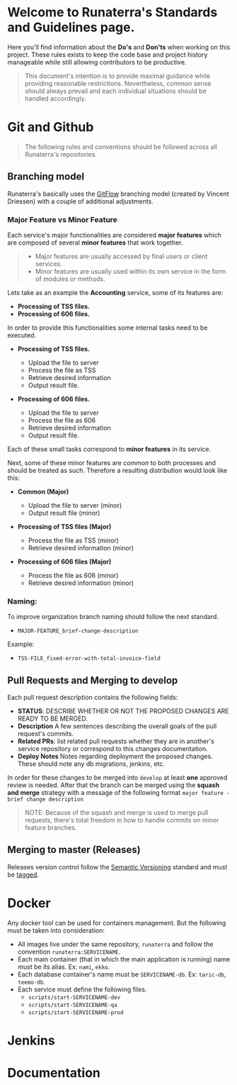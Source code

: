 # Welcome to Runaterra's Standards and Guidelines page.

Here you'll find information about the **Do's** and **Don'ts** when working on this project. These rules exists to keep the code base and project history manageable while still allowing contributors to be productive.

> This document's intention is to provide maximal guidance while providing reasonable restrictions. Nevertheless, common sense should always prevail and each individual situations should be handled accordingly.

# Git and Github

> The following rules and conventions should be followed across all Runaterra's repositories.

## Branching model

Runaterra's basically uses the [GitFlow](https://datasift.github.io/gitflow/IntroducingGitFlow.html) branching model (created by Vincent Driessen) with a couple of additional adjustments.

### **Major Feature vs Minor Feature**
Each service's major functionalities are considered **major features** which are composed of several **minor features** that work together.
> - Major features are usually accessed by final users or client services.
> - Minor features are usually used within its own service in the form of modules or methods.

Lets take as an example the **Accounting** service, some of its features are:
 - **Processing of TSS files.**
 - **Processing of 606 files.**

In order to provide this functionalities some internal tasks need to be executed.

 - **Processing of TSS files.**
    - Upload the file to server
    - Process the file as TSS
    - Retrieve desired information
    - Output result file.

 - **Processing of 606 files.**
    - Upload the file to server
    - Process the file as 606
    - Retrieve desired information
    - Output result file.
 
Each of these small tasks correspond to **minor features** in its service. 

Next, some of these minor features are *common* to both processes and should be treated as such. Therefore a resulting distribution would look like this:


 - **Common (Major)**
    - Upload the file to server (minor)
    - Output result file (minor)

 - **Processing of TSS files (Major)**
    - Process the file as TSS (minor)
    - Retrieve desired information (minor)

 - **Processing of 606 files (Major)**
    - Process the file as 606 (minor)
    - Retrieve desired information (minor)

### **Naming**:

To improve organization branch naming should follow the next standard.
 - `MAJOR-FEATURE_brief-change-description`
    
Example: 
 - `TSS-FILE_fixed-error-with-total-invoice-field`


## Pull Requests and Merging to develop

Each pull request description contains the following fields:

 - **STATUS**: DESCRIBE WHETHER OR NOT THE PROPOSED CHANGES ARE READY TO BE MERGED.
 - **Description** A few sentences describing the overall goals of the pull request's commits.
 - **Related PRs**: list related pull requests whether they are in another's service repository or correspond to this changes documentation.
 - **Deploy Notes** Notes regarding deployment the proposed changes. These should note any db migrations, jenkins, etc. 

In order for these changes to be merged into `develop` at least **one** approved review is needed. After that the branch can be merged using the **squash and merge** strategy with a message of the following format `major feature - brief change description`

> NOTE: Because of the squash and merge is used to merge pull requests, there's total freedom in how to handle commits on minor feature branches.


## Merging to master (Releases)

Releases version control follow the [Semantic Versioning](http://semver.org/) standard and must be [tagged](https://git-scm.com/book/en/v2/Git-Basics-Tagging).


# Docker
Any docker tool can be used for containers management. But the following must be taken into consideration:
 - All images live under the same repository, `runaterra` and follow the convention `runaterra:SERVICENAME`.
 - Each main container (that in which the main application is running) name must be its alias. Ex: `nami`, `ekko`.
 - Each database container's name must be `SERVICENAME-db`. Ex: `taric-db`, `teemo-db`.
 - Each service must define the following files.
    - `scripts/start-SERVICENAME-dev`
    - `scripts/start-SERVICENAME-qa`
    - `scripts/start-SERVICENAME-prod`

# Jenkins 

# Documentation
